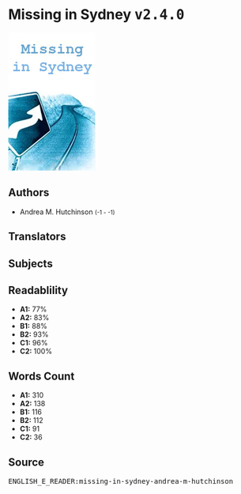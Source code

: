 # Missing in Sydney <kbd>v2.4.0</kbd>

![](./cover.medium.jpg "")

## Authors


 - Andrea M. Hutchinson <small>(-1 - -1)</small>

## Translators



## Subjects



## Readablility


 - **A1:** 77%
 - **A2:** 83%
 - **B1:** 88%
 - **B2:** 93%
 - **C1:** 96%
 - **C2:** 100%

## Words Count


 - **A1:** 310
 - **A2:** 138
 - **B1:** 116
 - **B2:** 112
 - **C1:** 91
 - **C2:** 36

## Source


<kbd>ENGLISH_E_READER:missing-in-sydney-andrea-m-hutchinson</kbd>
